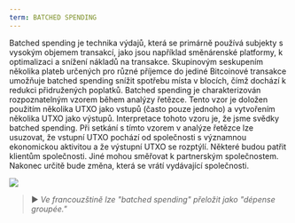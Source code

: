 ```yaml
---
term: BATCHED SPENDING
---
```


Batched spending je technika výdajů, která se primárně používá subjekty s vysokým objemem transakcí, jako jsou například směnárenské platformy, k optimalizaci a snížení nákladů na transakce. Skupinovým seskupením několika plateb určených pro různé příjemce do jediné Bitcoinové transakce umožňuje batched spending snížit spotřebu místa v blocích, čímž dochází k redukci přidružených poplatků. Batched spending je charakterizován rozpoznatelným vzorem během analýzy řetězce. Tento vzor je doložen použitím několika UTXO jako vstupů (často pouze jednoho) a vytvořením několika UTXO jako výstupů. Interpretace tohoto vzoru je, že jsme svědky batched spending. Při setkání s tímto vzorem v analýze řetězce lze usuzovat, že vstupní UTXO pochází od společnosti s významnou ekonomickou aktivitou a že výstupní UTXO se rozptýlí. Některé budou patřit klientům společnosti. Jiné mohou směřovat k partnerským společnostem. Nakonec určitě bude změna, která se vrátí vydávající společnosti.

![](../../dictionnaire/assets/8.png)

> ► *Ve francouzštině lze "batched spending" přeložit jako "dépense groupée."*